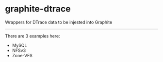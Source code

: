 graphite-dtrace
===============

Wrappers for DTrace data to be injested into Graphite

---

There are 3 examples here:


* MySQL
* NFSv3
* Zone-VFS
